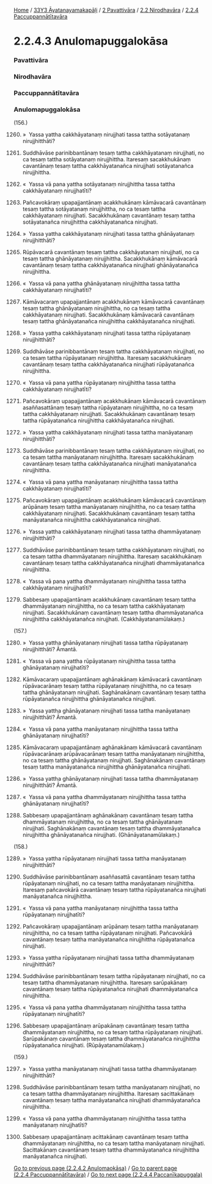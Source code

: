 
[Home](/) / [33Y3 Āyatanayamakapāḷi](../../../../33Y3.md) / [2 Pavattivāra](../../../2.md) / [2.2 Nirodhavāra](../../2.2.md) / [2.2.4 Paccuppannātītavāra](../2.2.4.md)

# 2.2.4.3 Anulomapuggalokāsa

### Pavattivāra

### Nirodhavāra

### Paccuppannātītavāra

### Anulomapuggalokāsa

(156.)

1260. »  Yassa yattha cakkhāyatanaṃ nirujjhati tassa tattha sotāyatanaṃ nirujjhitthāti?

1261. Suddhāvāse parinibbantānaṃ tesaṃ tattha cakkhāyatanaṃ nirujjhati, no ca tesaṃ tattha sotāyatanaṃ nirujjhittha. Itaresaṃ sacakkhukānaṃ cavantānaṃ tesaṃ tattha cakkhāyatanañca nirujjhati sotāyatanañca nirujjhittha.

1262. «  Yassa vā pana yattha sotāyatanaṃ nirujjhittha tassa tattha cakkhāyatanaṃ nirujjhatīti?

1263. Pañcavokāraṃ upapajjantānaṃ acakkhukānaṃ kāmāvacarā cavantānaṃ tesaṃ tattha sotāyatanaṃ nirujjhittha, no ca tesaṃ tattha cakkhāyatanaṃ nirujjhati. Sacakkhukānaṃ cavantānaṃ tesaṃ tattha sotāyatanañca nirujjhittha cakkhāyatanañca nirujjhati.

1264. »  Yassa yattha cakkhāyatanaṃ nirujjhati tassa tattha ghānāyatanaṃ nirujjhitthāti?

1265. Rūpāvacarā cavantānaṃ tesaṃ tattha cakkhāyatanaṃ nirujjhati, no ca tesaṃ tattha ghānāyatanaṃ nirujjhittha. Sacakkhukānaṃ kāmāvacarā cavantānaṃ tesaṃ tattha cakkhāyatanañca nirujjhati ghānāyatanañca nirujjhittha.

1266. «  Yassa vā pana yattha ghānāyatanaṃ nirujjhittha tassa tattha cakkhāyatanaṃ nirujjhatīti?

1267. Kāmāvacaraṃ upapajjantānaṃ acakkhukānaṃ kāmāvacarā cavantānaṃ tesaṃ tattha ghānāyatanaṃ nirujjhittha, no ca tesaṃ tattha cakkhāyatanaṃ nirujjhati. Sacakkhukānaṃ kāmāvacarā cavantānaṃ tesaṃ tattha ghānāyatanañca nirujjhittha cakkhāyatanañca nirujjhati.

1268. »  Yassa yattha cakkhāyatanaṃ nirujjhati tassa tattha rūpāyatanaṃ nirujjhitthāti?

1269. Suddhāvāse parinibbantānaṃ tesaṃ tattha cakkhāyatanaṃ nirujjhati, no ca tesaṃ tattha rūpāyatanaṃ nirujjhittha. Itaresaṃ sacakkhukānaṃ cavantānaṃ tesaṃ tattha cakkhāyatanañca nirujjhati rūpāyatanañca nirujjhittha.

1270. «  Yassa vā pana yattha rūpāyatanaṃ nirujjhittha tassa tattha cakkhāyatanaṃ nirujjhatīti?

1271. Pañcavokāraṃ upapajjantānaṃ acakkhukānaṃ kāmāvacarā cavantānaṃ asaññasattānaṃ tesaṃ tattha rūpāyatanaṃ nirujjhittha, no ca tesaṃ tattha cakkhāyatanaṃ nirujjhati. Sacakkhukānaṃ cavantānaṃ tesaṃ tattha rūpāyatanañca nirujjhittha cakkhāyatanañca nirujjhati.

1272. »  Yassa yattha cakkhāyatanaṃ nirujjhati tassa tattha manāyatanaṃ nirujjhitthāti?

1273. Suddhāvāse parinibbantānaṃ tesaṃ tattha cakkhāyatanaṃ nirujjhati, no ca tesaṃ tattha manāyatanaṃ nirujjhittha. Itaresaṃ sacakkhukānaṃ cavantānaṃ tesaṃ tattha cakkhāyatanañca nirujjhati manāyatanañca nirujjhittha.

1274. «  Yassa vā pana yattha manāyatanaṃ nirujjhittha tassa tattha cakkhāyatanaṃ nirujjhatīti?

1275. Pañcavokāraṃ upapajjantānaṃ acakkhukānaṃ kāmāvacarā cavantānaṃ arūpānaṃ tesaṃ tattha manāyatanaṃ nirujjhittha, no ca tesaṃ tattha cakkhāyatanaṃ nirujjhati. Sacakkhukānaṃ cavantānaṃ tesaṃ tattha manāyatanañca nirujjhittha cakkhāyatanañca nirujjhati.

1276. »  Yassa yattha cakkhāyatanaṃ nirujjhati tassa tattha dhammāyatanaṃ nirujjhitthāti?

1277. Suddhāvāse parinibbantānaṃ tesaṃ tattha cakkhāyatanaṃ nirujjhati, no ca tesaṃ tattha dhammāyatanaṃ nirujjhittha. Itaresaṃ sacakkhukānaṃ cavantānaṃ tesaṃ tattha cakkhāyatanañca nirujjhati dhammāyatanañca nirujjhittha.

1278. «  Yassa vā pana yattha dhammāyatanaṃ nirujjhittha tassa tattha cakkhāyatanaṃ nirujjhatīti?

1279. Sabbesaṃ upapajjantānaṃ acakkhukānaṃ cavantānaṃ tesaṃ tattha dhammāyatanaṃ nirujjhittha, no ca tesaṃ tattha cakkhāyatanaṃ nirujjhati. Sacakkhukānaṃ cavantānaṃ tesaṃ tattha dhammāyatanañca nirujjhittha cakkhāyatanañca nirujjhati. (Cakkhāyatanamūlakaṃ.)

(157.)

1280. »  Yassa yattha ghānāyatanaṃ nirujjhati tassa tattha rūpāyatanaṃ nirujjhitthāti? Āmantā.

1281. «  Yassa vā pana yattha rūpāyatanaṃ nirujjhittha tassa tattha ghānāyatanaṃ nirujjhatīti?

1282. Kāmāvacaraṃ upapajjantānaṃ aghānakānaṃ kāmāvacarā cavantānaṃ rūpāvacarānaṃ tesaṃ tattha rūpāyatanaṃ nirujjhittha, no ca tesaṃ tattha ghānāyatanaṃ nirujjhati. Saghānakānaṃ cavantānaṃ tesaṃ tattha rūpāyatanañca nirujjhittha ghānāyatanañca nirujjhati.

1283. »  Yassa yattha ghānāyatanaṃ nirujjhati tassa tattha manāyatanaṃ nirujjhitthāti? Āmantā.

1284. «  Yassa vā pana yattha manāyatanaṃ nirujjhittha tassa tattha ghānāyatanaṃ nirujjhatīti?

1285. Kāmāvacaraṃ upapajjantānaṃ aghānakānaṃ kāmāvacarā cavantānaṃ rūpāvacarānaṃ arūpāvacarānaṃ tesaṃ tattha manāyatanaṃ nirujjhittha, no ca tesaṃ tattha ghānāyatanaṃ nirujjhati. Saghānakānaṃ cavantānaṃ tesaṃ tattha manāyatanañca nirujjhittha ghānāyatanañca nirujjhati.

1286. »  Yassa yattha ghānāyatanaṃ nirujjhati tassa tattha dhammāyatanaṃ nirujjhitthāti? Āmantā.

1287. «  Yassa vā pana yattha dhammāyatanaṃ nirujjhittha tassa tattha ghānāyatanaṃ nirujjhatīti?

1288. Sabbesaṃ upapajjantānaṃ aghānakānaṃ cavantānaṃ tesaṃ tattha dhammāyatanaṃ nirujjhittha, no ca tesaṃ tattha ghānāyatanaṃ nirujjhati. Saghānakānaṃ cavantānaṃ tesaṃ tattha dhammāyatanañca nirujjhittha ghānāyatanañca nirujjhati. (Ghānāyatanamūlakaṃ.)

(158.)

1289. »  Yassa yattha rūpāyatanaṃ nirujjhati tassa tattha manāyatanaṃ nirujjhitthāti?

1290. Suddhāvāse parinibbantānaṃ asaññasattā cavantānaṃ tesaṃ tattha rūpāyatanaṃ nirujjhati, no ca tesaṃ tattha manāyatanaṃ nirujjhittha. Itaresaṃ pañcavokārā cavantānaṃ tesaṃ tattha rūpāyatanañca nirujjhati manāyatanañca nirujjhittha.

1291. «  Yassa vā pana yattha manāyatanaṃ nirujjhittha tassa tattha rūpāyatanaṃ nirujjhatīti?

1292. Pañcavokāraṃ upapajjantānaṃ arūpānaṃ tesaṃ tattha manāyatanaṃ nirujjhittha, no ca tesaṃ tattha rūpāyatanaṃ nirujjhati. Pañcavokārā cavantānaṃ tesaṃ tattha manāyatanañca nirujjhittha rūpāyatanañca nirujjhati.

1293. »  Yassa yattha rūpāyatanaṃ nirujjhati tassa tattha dhammāyatanaṃ nirujjhitthāti?

1294. Suddhāvāse parinibbantānaṃ tesaṃ tattha rūpāyatanaṃ nirujjhati, no ca tesaṃ tattha dhammāyatanaṃ nirujjhittha. Itaresaṃ sarūpakānaṃ cavantānaṃ tesaṃ tattha rūpāyatanañca nirujjhati dhammāyatanañca nirujjhittha.

1295. «  Yassa vā pana yattha dhammāyatanaṃ nirujjhittha tassa tattha rūpāyatanaṃ nirujjhatīti?

1296. Sabbesaṃ upapajjantānaṃ arūpakānaṃ cavantānaṃ tesaṃ tattha dhammāyatanaṃ nirujjhittha, no ca tesaṃ tattha rūpāyatanaṃ nirujjhati. Sarūpakānaṃ cavantānaṃ tesaṃ tattha dhammāyatanañca nirujjhittha rūpāyatanañca nirujjhati. (Rūpāyatanamūlakaṃ.)

(159.)

1297. »  Yassa yattha manāyatanaṃ nirujjhati tassa tattha dhammāyatanaṃ nirujjhitthāti?

1298. Suddhāvāse parinibbantānaṃ tesaṃ tattha manāyatanaṃ nirujjhati, no ca tesaṃ tattha dhammāyatanaṃ nirujjhittha. Itaresaṃ sacittakānaṃ cavantānaṃ tesaṃ tattha manāyatanañca nirujjhati dhammāyatanañca nirujjhittha.

1299. «  Yassa vā pana yattha dhammāyatanaṃ nirujjhittha tassa tattha manāyatanaṃ nirujjhatīti?

1300. Sabbesaṃ upapajjantānaṃ acittakānaṃ cavantānaṃ tesaṃ tattha dhammāyatanaṃ nirujjhittha, no ca tesaṃ tattha manāyatanaṃ nirujjhati. Sacittakānaṃ cavantānaṃ tesaṃ tattha dhammāyatanañca nirujjhittha manāyatanañca nirujjhati.

[Go to previous page (2.2.4.2 Anulomaokāsa)](2.2.4.2.md) / [Go to parent page (2.2.4 Paccuppannātītavāra)](../2.2.4.md) / [Go to next page (2.2.4.4 Paccanīkapuggala)](2.2.4.4.md)


